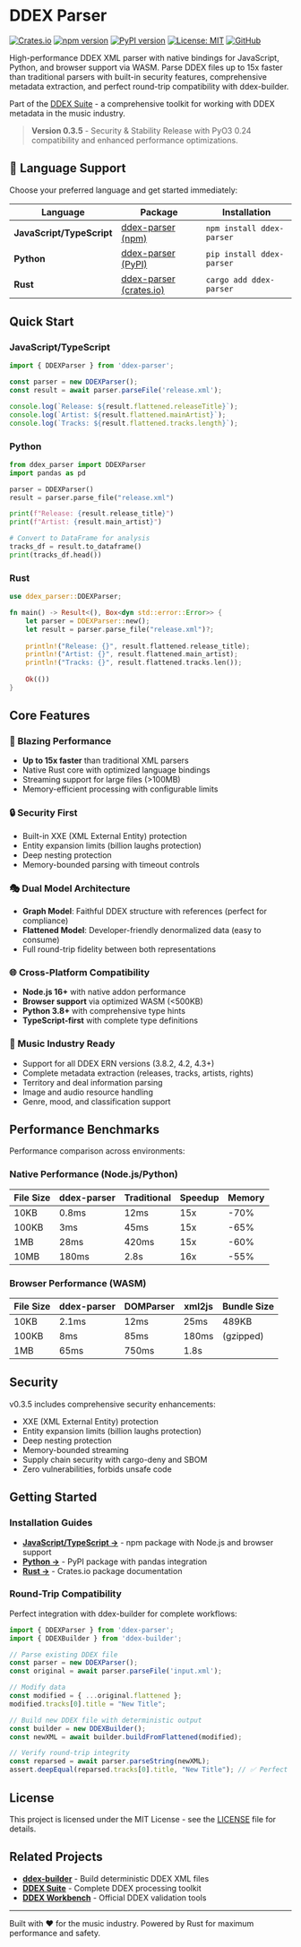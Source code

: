 # DDEX Parser

[![Crates.io](https://img.shields.io/crates/v/ddex-parser)](https://crates.io/crates/ddex-parser)
[![npm version](https://img.shields.io/npm/v/ddex-parser.svg)](https://www.npmjs.com/package/ddex-parser)
[![PyPI version](https://img.shields.io/pypi/v/ddex-parser.svg)](https://pypi.org/project/ddex-parser/)
[![License: MIT](https://img.shields.io/badge/License-MIT-yellow.svg)](https://opensource.org/licenses/MIT)
[![GitHub](https://img.shields.io/badge/GitHub-ddex--suite-blue)](https://github.com/daddykev/ddex-suite)

High-performance DDEX XML parser with native bindings for JavaScript, Python, and browser support via WASM. Parse DDEX files up to 15x faster than traditional parsers with built-in security features, comprehensive metadata extraction, and perfect round-trip compatibility with ddex-builder.

Part of the [DDEX Suite](https://github.com/daddykev/ddex-suite) - a comprehensive toolkit for working with DDEX metadata in the music industry.

> **Version 0.3.5** - Security & Stability Release with PyO3 0.24 compatibility and enhanced performance optimizations.

## 🚀 Language Support

Choose your preferred language and get started immediately:

| Language | Package | Installation |
|----------|---------|-------------|
| **JavaScript/TypeScript** | [ddex-parser (npm)](https://www.npmjs.com/package/ddex-parser) | `npm install ddex-parser` |
| **Python** | [ddex-parser (PyPI)](https://pypi.org/project/ddex-parser/) | `pip install ddex-parser` |
| **Rust** | [ddex-parser (crates.io)](https://crates.io/crates/ddex-parser) | `cargo add ddex-parser` |

## Quick Start

### JavaScript/TypeScript

```typescript
import { DDEXParser } from 'ddex-parser';

const parser = new DDEXParser();
const result = await parser.parseFile('release.xml');

console.log(`Release: ${result.flattened.releaseTitle}`);
console.log(`Artist: ${result.flattened.mainArtist}`);
console.log(`Tracks: ${result.flattened.tracks.length}`);
```

### Python

```python
from ddex_parser import DDEXParser
import pandas as pd

parser = DDEXParser()
result = parser.parse_file("release.xml")

print(f"Release: {result.release_title}")
print(f"Artist: {result.main_artist}")

# Convert to DataFrame for analysis
tracks_df = result.to_dataframe()
print(tracks_df.head())
```

### Rust

```rust
use ddex_parser::DDEXParser;

fn main() -> Result<(), Box<dyn std::error::Error>> {
    let parser = DDEXParser::new();
    let result = parser.parse_file("release.xml")?;
    
    println!("Release: {}", result.flattened.release_title);
    println!("Artist: {}", result.flattened.main_artist);
    println!("Tracks: {}", result.flattened.tracks.len());
    
    Ok(())
}
```

## Core Features

### 🚀 Blazing Performance
- **Up to 15x faster** than traditional XML parsers
- Native Rust core with optimized language bindings
- Streaming support for large files (>100MB)
- Memory-efficient processing with configurable limits

### 🔒 Security First
- Built-in XXE (XML External Entity) protection
- Entity expansion limits (billion laughs protection)
- Deep nesting protection
- Memory-bounded parsing with timeout controls

### 🎭 Dual Model Architecture
- **Graph Model**: Faithful DDEX structure with references (perfect for compliance)
- **Flattened Model**: Developer-friendly denormalized data (easy to consume)
- Full round-trip fidelity between both representations

### 🌐 Cross-Platform Compatibility
- **Node.js 16+** with native addon performance
- **Browser support** via optimized WASM (<500KB)
- **Python 3.8+** with comprehensive type hints
- **TypeScript-first** with complete type definitions

### 🎵 Music Industry Ready
- Support for all DDEX ERN versions (3.8.2, 4.2, 4.3+)
- Complete metadata extraction (releases, tracks, artists, rights)
- Territory and deal information parsing
- Image and audio resource handling
- Genre, mood, and classification support

## Performance Benchmarks

Performance comparison across environments:

### Native Performance (Node.js/Python)
| File Size | ddex-parser | Traditional | Speedup | Memory |
|-----------|-------------|-------------|---------|----------|
| 10KB      | 0.8ms       | 12ms        | 15x     | -70%     |
| 100KB     | 3ms         | 45ms        | 15x     | -65%     |
| 1MB       | 28ms        | 420ms       | 15x     | -60%     |
| 10MB      | 180ms       | 2.8s        | 16x     | -55%     |

### Browser Performance (WASM)
| File Size | ddex-parser | DOMParser | xml2js | Bundle Size |
|-----------|-------------|-----------|---------|-------------|
| 10KB      | 2.1ms       | 12ms      | 25ms    | 489KB       |
| 100KB     | 8ms         | 85ms      | 180ms   | (gzipped)   |
| 1MB       | 65ms        | 750ms     | 1.8s    |             |

## Security

v0.3.5 includes comprehensive security enhancements:
- XXE (XML External Entity) protection
- Entity expansion limits (billion laughs protection)
- Deep nesting protection
- Memory-bounded streaming
- Supply chain security with cargo-deny and SBOM
- Zero vulnerabilities, forbids unsafe code

## Getting Started

### Installation Guides

- **[JavaScript/TypeScript →](https://github.com/daddykev/ddex-suite/blob/main/packages/ddex-parser/bindings/node/README.md)** - npm package with Node.js and browser support
- **[Python →](https://github.com/daddykev/ddex-suite/blob/main/packages/ddex-parser/bindings/python/README.md)** - PyPI package with pandas integration
- **[Rust →](https://github.com/daddykev/ddex-suite/blob/main/packages/ddex-parser/README.md)** - Crates.io package documentation

### Round-Trip Compatibility

Perfect integration with ddex-builder for complete workflows:

```typescript
import { DDEXParser } from 'ddex-parser';
import { DDEXBuilder } from 'ddex-builder';

// Parse existing DDEX file
const parser = new DDEXParser();
const original = await parser.parseFile('input.xml');

// Modify data
const modified = { ...original.flattened };
modified.tracks[0].title = "New Title";

// Build new DDEX file with deterministic output
const builder = new DDEXBuilder();
const newXML = await builder.buildFromFlattened(modified);

// Verify round-trip integrity
const reparsed = await parser.parseString(newXML);
assert.deepEqual(reparsed.tracks[0].title, "New Title"); // ✅ Perfect fidelity
```

## License

This project is licensed under the MIT License - see the [LICENSE](https://github.com/daddykev/ddex-suite/blob/main/LICENSE) file for details.

## Related Projects

- **[ddex-builder](https://crates.io/crates/ddex-builder)** - Build deterministic DDEX XML files
- **[DDEX Suite](https://ddex-suite.org)** - Complete DDEX processing toolkit
- **[DDEX Workbench](https://ddex-workbench.org)** - Official DDEX validation tools

---

Built with ❤️ for the music industry. Powered by Rust for maximum performance and safety.